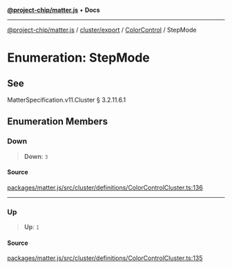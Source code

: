 [**@project-chip/matter.js**](../../../../../README.md) • **Docs**

***

[@project-chip/matter.js](../../../../../modules.md) / [cluster/export](../../../README.md) / [ColorControl](../README.md) / StepMode

# Enumeration: StepMode

## See

MatterSpecification.v11.Cluster § 3.2.11.6.1

## Enumeration Members

### Down

> **Down**: `3`

#### Source

[packages/matter.js/src/cluster/definitions/ColorControlCluster.ts:136](https://github.com/project-chip/matter.js/blob/7a8cbb56b87d4ccf34bec5a9a95ab40a1711324f/packages/matter.js/src/cluster/definitions/ColorControlCluster.ts#L136)

***

### Up

> **Up**: `1`

#### Source

[packages/matter.js/src/cluster/definitions/ColorControlCluster.ts:135](https://github.com/project-chip/matter.js/blob/7a8cbb56b87d4ccf34bec5a9a95ab40a1711324f/packages/matter.js/src/cluster/definitions/ColorControlCluster.ts#L135)
